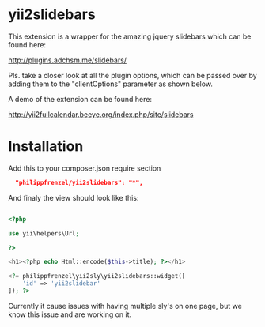 yii2slidebars
=======

This extension is a wrapper for the amazing jquery slidebars which can be found here:

http://plugins.adchsm.me/slidebars/

Pls. take a closer look at all the plugin options, which can be passed over by adding them to
the "clientOptions" parameter as shown below.

A demo of the extension can be found here:

http://yii2fullcalendar.beeye.org/index.php/site/slidebars

Installation
============

Add this to your composer.json require section

```json
  "philippfrenzel/yii2slidebars": "*",
```

And finaly the view should look like this:

```php

<?php

use yii\helpers\Url;

?>

<h1><?php echo Html::encode($this->title); ?></h1>

<?= philippfrenzel\yii2sly\yii2slidebars::widget([
    'id' => 'yii2slidebar'
]); ?>

```

Currently it cause issues with having multiple sly's on one page, but we know this issue and are working on it.